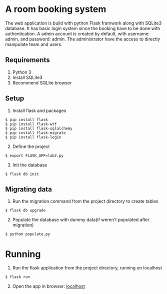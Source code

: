 A room booking system
=====
The web application is build with python Flask framwork along with SQLite3 database. It has basic login system since the booking have to be done with authentication. A admin account is created by default, with username: admin, and password: admin. The administrator have the access to directly manipulate team and users. 

## Requirements
1. Python 3
2. Install SQLite3 
3. Recommend SQLite browser 



## Setup
1. Install flask and packages
```
$ pip install flask
$ pip install flask-wtf
$ pip install flask-sqlalchemy
$ pip install flask-migrate
$ pip install flask-login
```
2. Define the project
```
$ export FLASK_APP=lab2.py
```

3. Init the database
```
$ flask db init
```

## Migrating data
1. Run the migration command from the project directory to create tables
```
$ flask db upgrade
```
2. Populate the database with dummy data(if weren't populated after migration)
```
$ python populate.py
```

# Running
1. Run the flask application from the project directory, running on localhost
```
$ flask run
```
2. Open the app in browser: [localhost](http://127.0.0.1:5000/)
